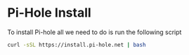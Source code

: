 # Pi-Hole Install

To install Pi-hole all we need to do is run the following script
```bash
curl -sSL https://install.pi-hole.net | bash
```